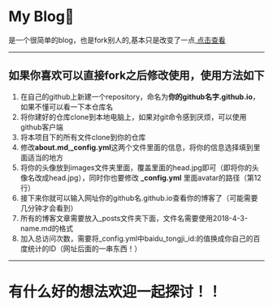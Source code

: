 # My Blog:sparkling_heart:

是一个很简单的blog，也是fork别人的,基本只是改变了一点,[点击查看](http://ruanwenjun.github.io)

---
## 如果你喜欢可以直接fork之后修改使用，使用方法如下
1. 在自己的github上新建一个repository，命名为**你的github名字.github.io**，如果不懂可以看一下本仓库名
2. 将你建好的仓库clone到本地电脑上，如果对git命令感到厌烦，可以使用github客户端
3. 将本项目下的所有文件clone到你的仓库
4. 修改**about.md**,**_config.yml**这两个文件里面的信息，将你的信息选择填到里面适当的地方
5. 将你的头像放到images文件夹里面，覆盖里面的head.jpg即可（即将你的头像名改成head.jpg），同时你也要修改 **_config.yml** 里面avatar的路径（第12行） 
6. 接下来你就可以输入网址你的github名.github.io查看你的博客了（可能需要几分钟才会看到）
7. 所有的博客文章需要放入_posts文件夹下面，文件名需要使用2018-4-3-name.md的格式
8. 加入总访问次数，需要将_config.yml中baidu_tongji_id:的值换成你自己的百度统计的ID（网址后面的一串东西！）

---
# 有什么好的想法欢迎一起探讨！！
